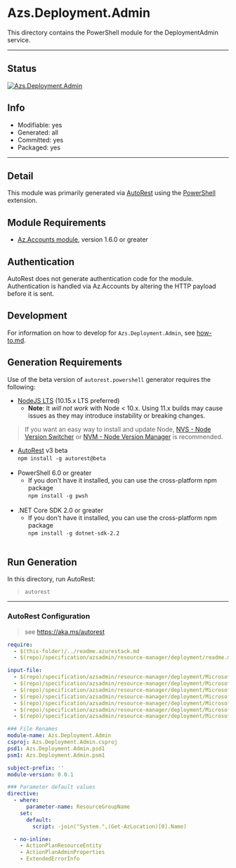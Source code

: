 <!-- region Generated -->
# Azs.Deployment.Admin
This directory contains the PowerShell module for the DeploymentAdmin service.

---
## Status
[![Azs.Deployment.Admin](https://img.shields.io/powershellgallery/v/Azs.Deployment.Admin.svg?style=flat-square&label=Azs.Deployment.Admin "Azs.Deployment.Admin")](https://www.powershellgallery.com/packages/Azs.Deployment.Admin/)

## Info
- Modifiable: yes
- Generated: all
- Committed: yes
- Packaged: yes

---
## Detail
This module was primarily generated via [AutoRest](https://github.com/Azure/autorest) using the [PowerShell](https://github.com/Azure/autorest.powershell) extension.

## Module Requirements
- [Az.Accounts module](https://www.powershellgallery.com/packages/Az.Accounts/), version 1.6.0 or greater

## Authentication
AutoRest does not generate authentication code for the module. Authentication is handled via Az.Accounts by altering the HTTP payload before it is sent.

## Development
For information on how to develop for `Azs.Deployment.Admin`, see [how-to.md](how-to.md).
<!-- endregion -->

## Generation Requirements
Use of the beta version of `autorest.powershell` generator requires the following:
- [NodeJS LTS](https://nodejs.org) (10.15.x LTS preferred)
  - **Note**: It *will not work* with Node < 10.x. Using 11.x builds may cause issues as they may introduce instability or breaking changes.
> If you want an easy way to install and update Node, [NVS - Node Version Switcher](../nodejs/installing-via-nvs.md) or [NVM - Node Version Manager](../nodejs/installing-via-nvm.md) is recommended.
- [AutoRest](https://aka.ms/autorest) v3 beta <br>`npm install -g autorest@beta`<br>&nbsp;
- PowerShell 6.0 or greater
  - If you don't have it installed, you can use the cross-platform npm package <br>`npm install -g pwsh`<br>&nbsp;
- .NET Core SDK 2.0 or greater
  - If you don't have it installed, you can use the cross-platform npm package <br>`npm install -g dotnet-sdk-2.2`<br>&nbsp;

## Run Generation
In this directory, run AutoRest:
> `autorest`

---
### AutoRest Configuration
> see https://aka.ms/autorest

``` yaml
require:
  - $(this-folder)/../readme.azurestack.md
  - $(repo)/specification/azsadmin/resource-manager/deployment/readme.md

input-file:
  - $(repo)/specification/azsadmin/resource-manager/deployment/Microsoft.Deployment.Admin/preview/2019-01-01/Deployment.json
  - $(repo)/specification/azsadmin/resource-manager/deployment/Microsoft.Deployment.Admin/preview/2019-01-01/ActionPlan.json
  - $(repo)/specification/azsadmin/resource-manager/deployment/Microsoft.Deployment.Admin/preview/2019-01-01/ActionPlanOperation.json
  - $(repo)/specification/azsadmin/resource-manager/deployment/Microsoft.Deployment.Admin/preview/2019-01-01/FileContainer.json
  - $(repo)/specification/azsadmin/resource-manager/deployment/Microsoft.Deployment.Admin/preview/2019-01-01/ProductDeployment.json
  - $(repo)/specification/azsadmin/resource-manager/deployment/Microsoft.Deployment.Admin/preview/2019-01-01/ProductPackage.json
  - $(repo)/specification/azsadmin/resource-manager/deployment/Microsoft.Deployment.Admin/preview/2019-01-01/ProductSecret.json

### File Renames 
module-name: Azs.Deployment.Admin 
csproj: Azs.Deployment.Admin.csproj 
psd1: Azs.Deployment.Admin.psd1 
psm1: Azs.Deployment.Admin.psm1

subject-prefix: ''
module-version: 0.0.1

### Parameter default values
directive:
  - where:
      parameter-name: ResourceGroupName
    set:
      default:
        script: -join("System.",(Get-AzLocation)[0].Name)

  - no-inline:
    - ActionPlanResourceEntity
    - ActionPlanAdminProperties
    - ExtendedErrorInfo

```
